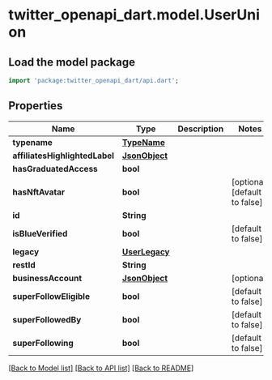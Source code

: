 # twitter_openapi_dart.model.UserUnion

## Load the model package
```dart
import 'package:twitter_openapi_dart/api.dart';
```

## Properties
Name | Type | Description | Notes
------------ | ------------- | ------------- | -------------
**typename** | [**TypeName**](TypeName.md) |  | 
**affiliatesHighlightedLabel** | [**JsonObject**](.md) |  | 
**hasGraduatedAccess** | **bool** |  | 
**hasNftAvatar** | **bool** |  | [optional] [default to false]
**id** | **String** |  | 
**isBlueVerified** | **bool** |  | [default to false]
**legacy** | [**UserLegacy**](UserLegacy.md) |  | 
**restId** | **String** |  | 
**businessAccount** | [**JsonObject**](.md) |  | [optional] 
**superFollowEligible** | **bool** |  | [default to false]
**superFollowedBy** | **bool** |  | [default to false]
**superFollowing** | **bool** |  | [default to false]

[[Back to Model list]](../README.md#documentation-for-models) [[Back to API list]](../README.md#documentation-for-api-endpoints) [[Back to README]](../README.md)


